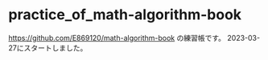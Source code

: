 # practice_of_math-algorithm-book
https://github.com/E869120/math-algorithm-book の練習帳です。
2023-03-27にスタートしました。


